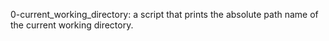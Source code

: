 0-current_working_directory: a script that prints the absolute path name of the current working directory.
